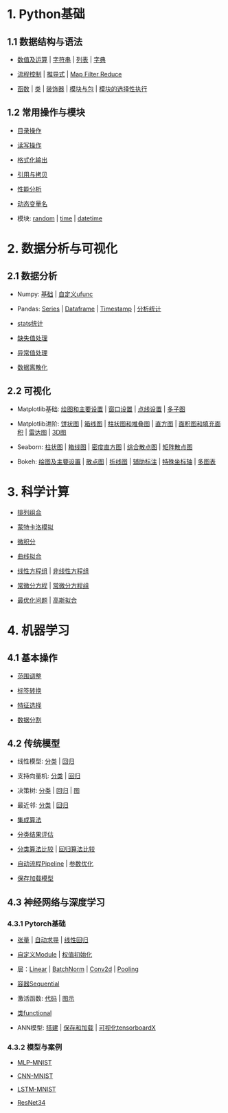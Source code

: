 # 1. Python基础
## 1.1 数据结构与语法
* [数值及运算](https://github.com/ZhouBinTGL/Code-Summary/blob/master/1.%20Python%E5%9F%BA%E7%A1%80/%E6%95%B0%E6%8D%AE%E7%BB%93%E6%9E%84%E4%B8%8E%E8%AF%AD%E6%B3%95/%E6%95%B0%E5%80%BC%E5%8F%8A%E8%BF%90%E7%AE%97.py) 
| [字符串](https://github.com/ZhouBinTGL/Code-Summary/blob/master/1.%20Python%E5%9F%BA%E7%A1%80/%E6%95%B0%E6%8D%AE%E7%BB%93%E6%9E%84%E4%B8%8E%E8%AF%AD%E6%B3%95/%E5%AD%97%E7%AC%A6%E4%B8%B2.py) 
| [列表](https://github.com/ZhouBinTGL/Code-Summary/blob/master/1.%20Python%E5%9F%BA%E7%A1%80/%E6%95%B0%E6%8D%AE%E7%BB%93%E6%9E%84%E4%B8%8E%E8%AF%AD%E6%B3%95/%E5%88%97%E8%A1%A8.py)
| [字典](https://github.com/ZhouBinTGL/Code-Summary/blob/master/1.%20Python%E5%9F%BA%E7%A1%80/%E6%95%B0%E6%8D%AE%E7%BB%93%E6%9E%84%E4%B8%8E%E8%AF%AD%E6%B3%95/%E5%AD%97%E5%85%B8.py)

* [流程控制](https://github.com/ZhouBinTGL/Code-Summary/blob/master/1.%20Python%E5%9F%BA%E7%A1%80/%E6%95%B0%E6%8D%AE%E7%BB%93%E6%9E%84%E4%B8%8E%E8%AF%AD%E6%B3%95/%E6%B5%81%E7%A8%8B%E6%8E%A7%E5%88%B6.py) | [推导式](https://github.com/ZhouBinTGL/Code-Summary/blob/master/1.%20Python%E5%9F%BA%E7%A1%80/%E6%95%B0%E6%8D%AE%E7%BB%93%E6%9E%84%E4%B8%8E%E8%AF%AD%E6%B3%95/%E6%8E%A8%E5%AF%BC%E5%BC%8F.py) | [Map Filter Reduce](https://github.com/ZhouBinTGL/Code-Summary/blob/master/1.%20Python%E5%9F%BA%E7%A1%80/%E6%95%B0%E6%8D%AE%E7%BB%93%E6%9E%84%E4%B8%8E%E8%AF%AD%E6%B3%95/Map%20Filter%20Reduce.py)

* [函数](https://github.com/ZhouBinTGL/Code-Summary/blob/master/1.%20Python%E5%9F%BA%E7%A1%80/%E6%95%B0%E6%8D%AE%E7%BB%93%E6%9E%84%E4%B8%8E%E8%AF%AD%E6%B3%95/%E5%87%BD%E6%95%B0.py)
| [类](https://github.com/ZhouBinTGL/Code-Summary/blob/master/1.%20Python%E5%9F%BA%E7%A1%80/%E6%95%B0%E6%8D%AE%E7%BB%93%E6%9E%84%E4%B8%8E%E8%AF%AD%E6%B3%95/%E7%B1%BB.py)
| [装饰器](https://github.com/ZhouBinTGL/Code-Summary/blob/master/1.%20Python%E5%9F%BA%E7%A1%80/%E6%95%B0%E6%8D%AE%E7%BB%93%E6%9E%84%E4%B8%8E%E8%AF%AD%E6%B3%95/%E8%A3%85%E9%A5%B0%E5%99%A8.py)
| [模块与包](https://github.com/ZhouBinTGL/Code-Summary/blob/master/1.%20Python%E5%9F%BA%E7%A1%80/%E6%95%B0%E6%8D%AE%E7%BB%93%E6%9E%84%E4%B8%8E%E8%AF%AD%E6%B3%95/%E6%A8%A1%E5%9D%97%E4%B8%8E%E5%8C%85.txt)
| [模块的选择性执行](https://github.com/ZhouBinTGL/Code-Summary/blob/master/1.%20Python%E5%9F%BA%E7%A1%80/%E6%95%B0%E6%8D%AE%E7%BB%93%E6%9E%84%E4%B8%8E%E8%AF%AD%E6%B3%95/%E6%A8%A1%E5%9D%97%E7%9A%84%E9%80%89%E6%8B%A9%E6%80%A7%E6%89%A7%E8%A1%8C.txt)

## 1.2 常用操作与模块

* [目录操作](https://github.com/ZhouBinTGL/Code-Summary/blob/master/1.%20Python%E5%9F%BA%E7%A1%80/%E5%B8%B8%E7%94%A8%E6%A8%A1%E5%9D%97%E4%B8%8E%E6%93%8D%E4%BD%9C/%E6%A8%A1%E5%9D%97os.py)

* [读写操作](https://github.com/ZhouBinTGL/Code-Summary/blob/master/1.%20Python%E5%9F%BA%E7%A1%80/%E5%B8%B8%E7%94%A8%E6%A8%A1%E5%9D%97%E4%B8%8E%E6%93%8D%E4%BD%9C/%E8%AF%BB%E5%86%99%E6%93%8D%E4%BD%9C.py)

* [格式化输出](https://github.com/ZhouBinTGL/Code-Summary/blob/master/1.%20Python%E5%9F%BA%E7%A1%80/%E5%B8%B8%E7%94%A8%E6%A8%A1%E5%9D%97%E4%B8%8E%E6%93%8D%E4%BD%9C/%E6%A0%BC%E5%BC%8F%E5%8C%96%E8%BE%93%E5%87%BA.py)

* [引用与拷贝](https://github.com/ZhouBinTGL/Code-Summary/blob/master/1.%20Python%E5%9F%BA%E7%A1%80/%E5%B8%B8%E7%94%A8%E6%A8%A1%E5%9D%97%E4%B8%8E%E6%93%8D%E4%BD%9C/%E5%BC%95%E7%94%A8%E4%B8%8E%E6%8B%B7%E8%B4%9D.py)

* [性能分析](https://github.com/ZhouBinTGL/Code-Summary/blob/master/1.%20Python%E5%9F%BA%E7%A1%80/%E5%B8%B8%E7%94%A8%E6%A8%A1%E5%9D%97%E4%B8%8E%E6%93%8D%E4%BD%9C/%E6%80%A7%E8%83%BD%E5%88%86%E6%9E%90.py)

* [动态变量名](https://github.com/ZhouBinTGL/Code-Summary/blob/master/1.%20Python%E5%9F%BA%E7%A1%80/%E5%B8%B8%E7%94%A8%E6%A8%A1%E5%9D%97%E4%B8%8E%E6%93%8D%E4%BD%9C/%E5%8A%A8%E6%80%81%E5%8F%98%E9%87%8F%E5%90%8D.py)

* 模块: [random](https://github.com/ZhouBinTGL/Code-Summary/blob/master/1.%20Python%E5%9F%BA%E7%A1%80/%E5%B8%B8%E7%94%A8%E6%A8%A1%E5%9D%97%E4%B8%8E%E6%93%8D%E4%BD%9C/%E6%A8%A1%E5%9D%97random.py)
| [time](https://github.com/ZhouBinTGL/Code-Summary/blob/master/1.%20Python%E5%9F%BA%E7%A1%80/%E5%B8%B8%E7%94%A8%E6%A8%A1%E5%9D%97%E4%B8%8E%E6%93%8D%E4%BD%9C/%E6%A8%A1%E5%9D%97time.py)
| [datetime](https://github.com/ZhouBinTGL/Code-Summary/blob/master/1.%20Python%E5%9F%BA%E7%A1%80/%E5%B8%B8%E7%94%A8%E6%A8%A1%E5%9D%97%E4%B8%8E%E6%93%8D%E4%BD%9C/%E6%A8%A1%E5%9D%97datetime.py)


# 2. 数据分析与可视化
## 2.1 数据分析
* Numpy: [基础](https://github.com/ZhouBinTGL/Code-Summary/blob/master/2.%20%E6%95%B0%E6%8D%AE%E5%88%86%E6%9E%90%E4%B8%8E%E5%8F%AF%E8%A7%86%E5%8C%96/%E6%95%B0%E6%8D%AE%E5%88%86%E6%9E%90/np%E5%9F%BA%E7%A1%80.py)
| [自定义ufunc](https://github.com/ZhouBinTGL/Code-Summary/blob/master/2.%20%E6%95%B0%E6%8D%AE%E5%88%86%E6%9E%90%E4%B8%8E%E5%8F%AF%E8%A7%86%E5%8C%96/%E6%95%B0%E6%8D%AE%E5%88%86%E6%9E%90/%E8%87%AA%E5%AE%9A%E4%B9%89ufunc.py)

* Pandas: [Series](https://github.com/ZhouBinTGL/Code-Summary/blob/master/2.%20%E6%95%B0%E6%8D%AE%E5%88%86%E6%9E%90%E4%B8%8E%E5%8F%AF%E8%A7%86%E5%8C%96/%E6%95%B0%E6%8D%AE%E5%88%86%E6%9E%90/pd-series.py)
| [Dataframe](https://github.com/ZhouBinTGL/Code-Summary/blob/master/2.%20%E6%95%B0%E6%8D%AE%E5%88%86%E6%9E%90%E4%B8%8E%E5%8F%AF%E8%A7%86%E5%8C%96/%E6%95%B0%E6%8D%AE%E5%88%86%E6%9E%90/pd-dataframe.py)
| [Timestamp](https://github.com/ZhouBinTGL/Code-Summary/blob/master/2.%20%E6%95%B0%E6%8D%AE%E5%88%86%E6%9E%90%E4%B8%8E%E5%8F%AF%E8%A7%86%E5%8C%96/%E6%95%B0%E6%8D%AE%E5%88%86%E6%9E%90/pd-timestamp.py)
| [分析统计](https://github.com/ZhouBinTGL/Code-Summary/blob/master/2.%20%E6%95%B0%E6%8D%AE%E5%88%86%E6%9E%90%E4%B8%8E%E5%8F%AF%E8%A7%86%E5%8C%96/%E6%95%B0%E6%8D%AE%E5%88%86%E6%9E%90/pd%E7%BB%9F%E8%AE%A1.py)

* [stats统计](https://github.com/ZhouBinTGL/Code-Summary/blob/master/2.%20%E6%95%B0%E6%8D%AE%E5%88%86%E6%9E%90%E4%B8%8E%E5%8F%AF%E8%A7%86%E5%8C%96/%E6%95%B0%E6%8D%AE%E5%88%86%E6%9E%90/st%E7%BB%9F%E8%AE%A1.py)

* [缺失值处理](https://github.com/ZhouBinTGL/Code-Summary/blob/master/2.%20%E6%95%B0%E6%8D%AE%E5%88%86%E6%9E%90%E4%B8%8E%E5%8F%AF%E8%A7%86%E5%8C%96/%E6%95%B0%E6%8D%AE%E5%88%86%E6%9E%90/%E7%BC%BA%E5%A4%B1%E5%80%BC%E5%A4%84%E7%90%86.py)

* [异常值处理](https://github.com/ZhouBinTGL/Code-Summary/blob/master/2.%20%E6%95%B0%E6%8D%AE%E5%88%86%E6%9E%90%E4%B8%8E%E5%8F%AF%E8%A7%86%E5%8C%96/%E6%95%B0%E6%8D%AE%E5%88%86%E6%9E%90/%E5%BC%82%E5%B8%B8%E5%80%BC%E5%A4%84%E7%90%86.py)

* [数据离散化](https://github.com/ZhouBinTGL/Code-Summary/blob/master/2.%20%E6%95%B0%E6%8D%AE%E5%88%86%E6%9E%90%E4%B8%8E%E5%8F%AF%E8%A7%86%E5%8C%96/%E6%95%B0%E6%8D%AE%E5%88%86%E6%9E%90/%E6%95%B0%E6%8D%AE%E7%A6%BB%E6%95%A3%E5%8C%96.py)

## 2.2 可视化
* Matplotlib基础: [绘图和主要设置](https://github.com/ZhouBinTGL/Code-Summary/blob/master/2.%20%E6%95%B0%E6%8D%AE%E5%88%86%E6%9E%90%E4%B8%8E%E5%8F%AF%E8%A7%86%E5%8C%96/%E5%8F%AF%E8%A7%86%E5%8C%96/mpl%E7%BB%98%E5%9B%BE%E5%92%8C%E4%B8%BB%E8%A6%81%E8%AE%BE%E7%BD%AE.py)
| [窗口设置](https://github.com/ZhouBinTGL/Code-Summary/blob/master/2.%20%E6%95%B0%E6%8D%AE%E5%88%86%E6%9E%90%E4%B8%8E%E5%8F%AF%E8%A7%86%E5%8C%96/%E5%8F%AF%E8%A7%86%E5%8C%96/mpl%E7%AA%97%E5%8F%A3%E8%AE%BE%E7%BD%AE.py)
| [点线设置](https://github.com/ZhouBinTGL/Code-Summary/blob/master/2.%20%E6%95%B0%E6%8D%AE%E5%88%86%E6%9E%90%E4%B8%8E%E5%8F%AF%E8%A7%86%E5%8C%96/%E5%8F%AF%E8%A7%86%E5%8C%96/mpl%E7%82%B9%E7%BA%BF%E6%A0%B7%E5%BC%8F.py)
| [多子图](https://github.com/ZhouBinTGL/Code-Summary/blob/master/2.%20%E6%95%B0%E6%8D%AE%E5%88%86%E6%9E%90%E4%B8%8E%E5%8F%AF%E8%A7%86%E5%8C%96/%E5%8F%AF%E8%A7%86%E5%8C%96/mpl%E5%A4%9A%E5%AD%90%E5%9B%BE.py)

* Matplotlib进阶: [饼状图](https://github.com/ZhouBinTGL/Code-Summary/blob/master/2.%20%E6%95%B0%E6%8D%AE%E5%88%86%E6%9E%90%E4%B8%8E%E5%8F%AF%E8%A7%86%E5%8C%96/%E5%8F%AF%E8%A7%86%E5%8C%96/mpl%E9%A5%BC%E7%8A%B6%E5%9B%BE.py)
| [箱线图](https://github.com/ZhouBinTGL/Code-Summary/blob/master/2.%20%E6%95%B0%E6%8D%AE%E5%88%86%E6%9E%90%E4%B8%8E%E5%8F%AF%E8%A7%86%E5%8C%96/%E5%8F%AF%E8%A7%86%E5%8C%96/mpl%E7%AE%B1%E7%BA%BF%E5%9B%BE.py)
| [柱状图和堆叠图](https://github.com/ZhouBinTGL/Code-Summary/blob/master/2.%20%E6%95%B0%E6%8D%AE%E5%88%86%E6%9E%90%E4%B8%8E%E5%8F%AF%E8%A7%86%E5%8C%96/%E5%8F%AF%E8%A7%86%E5%8C%96/mpl%E6%9F%B1%E7%8A%B6%E5%9B%BE%E5%92%8C%E5%A0%86%E5%8F%A0%E5%9B%BE.py)
| [直方图](https://github.com/ZhouBinTGL/Code-Summary/blob/master/2.%20%E6%95%B0%E6%8D%AE%E5%88%86%E6%9E%90%E4%B8%8E%E5%8F%AF%E8%A7%86%E5%8C%96/%E5%8F%AF%E8%A7%86%E5%8C%96/mpl%E7%9B%B4%E6%96%B9%E5%9B%BE.py)
| [面积图和填充面积](https://github.com/ZhouBinTGL/Code-Summary/blob/master/2.%20%E6%95%B0%E6%8D%AE%E5%88%86%E6%9E%90%E4%B8%8E%E5%8F%AF%E8%A7%86%E5%8C%96/%E5%8F%AF%E8%A7%86%E5%8C%96/mpl%E9%9D%A2%E7%A7%AF%E5%9B%BE%E5%92%8C%E5%A1%AB%E5%85%85%E9%9D%A2%E7%A7%AF.py)
| [雷达图](https://github.com/ZhouBinTGL/Code-Summary/blob/master/2.%20%E6%95%B0%E6%8D%AE%E5%88%86%E6%9E%90%E4%B8%8E%E5%8F%AF%E8%A7%86%E5%8C%96/%E5%8F%AF%E8%A7%86%E5%8C%96/mpl%E9%9B%B7%E8%BE%BE%E5%9B%BE.py)
| [3D图](https://github.com/ZhouBinTGL/Code-Summary/blob/master/2.%20%E6%95%B0%E6%8D%AE%E5%88%86%E6%9E%90%E4%B8%8E%E5%8F%AF%E8%A7%86%E5%8C%96/%E5%8F%AF%E8%A7%86%E5%8C%96/mpl%E7%BB%98%E5%88%B63D%E5%9B%BE.py)

* Seaborn: [柱状图](https://github.com/ZhouBinTGL/Code-Summary/blob/master/2.%20%E6%95%B0%E6%8D%AE%E5%88%86%E6%9E%90%E4%B8%8E%E5%8F%AF%E8%A7%86%E5%8C%96/%E5%8F%AF%E8%A7%86%E5%8C%96/sns%E6%9F%B1%E7%8A%B6%E5%9B%BE.py)
| [箱线图](https://github.com/ZhouBinTGL/Code-Summary/blob/master/2.%20%E6%95%B0%E6%8D%AE%E5%88%86%E6%9E%90%E4%B8%8E%E5%8F%AF%E8%A7%86%E5%8C%96/%E5%8F%AF%E8%A7%86%E5%8C%96/sns%E7%AE%B1%E7%BA%BF%E5%9B%BE.py)
| [密度直方图](https://github.com/ZhouBinTGL/Code-Summary/blob/master/2.%20%E6%95%B0%E6%8D%AE%E5%88%86%E6%9E%90%E4%B8%8E%E5%8F%AF%E8%A7%86%E5%8C%96/%E5%8F%AF%E8%A7%86%E5%8C%96/sns%E5%AF%86%E5%BA%A6%E7%9B%B4%E6%96%B9%E5%9B%BE.py)
| [综合散点图](https://github.com/ZhouBinTGL/Code-Summary/blob/master/2.%20%E6%95%B0%E6%8D%AE%E5%88%86%E6%9E%90%E4%B8%8E%E5%8F%AF%E8%A7%86%E5%8C%96/%E5%8F%AF%E8%A7%86%E5%8C%96/sns%E7%BB%BC%E5%90%88%E6%95%A3%E7%82%B9%E5%9B%BE.py)
| [矩阵散点图](https://github.com/ZhouBinTGL/Code-Summary/blob/master/2.%20%E6%95%B0%E6%8D%AE%E5%88%86%E6%9E%90%E4%B8%8E%E5%8F%AF%E8%A7%86%E5%8C%96/%E5%8F%AF%E8%A7%86%E5%8C%96/sns%E7%9F%A9%E9%98%B5%E6%95%A3%E7%82%B9%E5%9B%BE.py)

* Bokeh: [绘图及主要设置](https://github.com/ZhouBinTGL/Code-Summary/blob/master/2.%20%E6%95%B0%E6%8D%AE%E5%88%86%E6%9E%90%E4%B8%8E%E5%8F%AF%E8%A7%86%E5%8C%96/%E5%8F%AF%E8%A7%86%E5%8C%96/sns%E7%BB%98%E5%88%B6%E7%89%B9%E6%AE%8A%E5%9B%BE.py)
| [散点图](https://github.com/ZhouBinTGL/Code-Summary/blob/master/2.%20%E6%95%B0%E6%8D%AE%E5%88%86%E6%9E%90%E4%B8%8E%E5%8F%AF%E8%A7%86%E5%8C%96/%E5%8F%AF%E8%A7%86%E5%8C%96/bokeh%E6%95%A3%E7%82%B9%E5%9B%BE.py)
| [折线图](https://github.com/ZhouBinTGL/Code-Summary/blob/master/2.%20%E6%95%B0%E6%8D%AE%E5%88%86%E6%9E%90%E4%B8%8E%E5%8F%AF%E8%A7%86%E5%8C%96/%E5%8F%AF%E8%A7%86%E5%8C%96/bokeh%E6%8A%98%E7%BA%BF%E5%9B%BE.py)
| [辅助标注](https://github.com/ZhouBinTGL/Code-Summary/blob/master/2.%20%E6%95%B0%E6%8D%AE%E5%88%86%E6%9E%90%E4%B8%8E%E5%8F%AF%E8%A7%86%E5%8C%96/%E5%8F%AF%E8%A7%86%E5%8C%96/bokeh%E8%BE%85%E5%8A%A9%E6%A0%87%E6%B3%A8.py)
| [特殊坐标轴](https://github.com/ZhouBinTGL/Code-Summary/blob/master/2.%20%E6%95%B0%E6%8D%AE%E5%88%86%E6%9E%90%E4%B8%8E%E5%8F%AF%E8%A7%86%E5%8C%96/%E5%8F%AF%E8%A7%86%E5%8C%96/bokeh%E7%89%B9%E6%AE%8A%E5%9D%90%E6%A0%87%E8%BD%B4.py)
| [多图表](https://github.com/ZhouBinTGL/Code-Summary/blob/master/2.%20%E6%95%B0%E6%8D%AE%E5%88%86%E6%9E%90%E4%B8%8E%E5%8F%AF%E8%A7%86%E5%8C%96/%E5%8F%AF%E8%A7%86%E5%8C%96/bokeh%E5%A4%9A%E5%9B%BE%E8%A1%A8.py)


# 3. 科学计算

* [排列组合](https://github.com/ZhouBinTGL/Code-Summary/blob/master/3.%20%E7%A7%91%E5%AD%A6%E8%AE%A1%E7%AE%97/%E6%8E%92%E5%88%97%E7%BB%84%E5%90%88.py)

* [蒙特卡洛模拟](https://github.com/ZhouBinTGL/Code-Summary/blob/master/3.%20%E7%A7%91%E5%AD%A6%E8%AE%A1%E7%AE%97/%E8%92%99%E7%89%B9%E5%8D%A1%E6%B4%9B%E6%A8%A1%E6%8B%9F.py)

* [微积分](https://github.com/ZhouBinTGL/Code-Summary/blob/master/3.%20%E7%A7%91%E5%AD%A6%E8%AE%A1%E7%AE%97/%E5%BE%AE%E7%A7%AF%E5%88%86.py)

* [曲线拟合](https://github.com/ZhouBinTGL/Code-Summary/blob/master/3.%20%E7%A7%91%E5%AD%A6%E8%AE%A1%E7%AE%97/%E6%9B%B2%E7%BA%BF%E6%8B%9F%E5%90%88.py)

* [线性方程组](https://github.com/ZhouBinTGL/Code-Summary/blob/master/3.%20%E7%A7%91%E5%AD%A6%E8%AE%A1%E7%AE%97/%E7%BA%BF%E6%80%A7%E6%96%B9%E7%A8%8B%E7%BB%84.py)
| [非线性方程组](https://github.com/ZhouBinTGL/Code-Summary/blob/master/3.%20%E7%A7%91%E5%AD%A6%E8%AE%A1%E7%AE%97/%E9%9D%9E%E7%BA%BF%E6%80%A7%E6%96%B9%E7%A8%8B%E7%BB%84.py)

* [常微分方程](https://github.com/ZhouBinTGL/Code-Summary/blob/master/3.%20%E7%A7%91%E5%AD%A6%E8%AE%A1%E7%AE%97/%E5%B8%B8%E5%BE%AE%E5%88%86%E6%96%B9%E7%A8%8B.py)
| [常微分方程组](https://github.com/ZhouBinTGL/Code-Summary/blob/master/3.%20%E7%A7%91%E5%AD%A6%E8%AE%A1%E7%AE%97/%E5%B8%B8%E5%BE%AE%E5%88%86%E6%96%B9%E7%A8%8B%E7%BB%84.py)

* [最优化问题](https://github.com/ZhouBinTGL/Code-Summary/blob/master/3.%20%E7%A7%91%E5%AD%A6%E8%AE%A1%E7%AE%97/%E6%9C%80%E4%BC%98%E5%8C%96%E9%97%AE%E9%A2%98.py)
| [高斯拟合](https://github.com/ZhouBinTGL/Code-Summary/blob/master/3.%20%E7%A7%91%E5%AD%A6%E8%AE%A1%E7%AE%97/%E9%AB%98%E6%96%AF%E6%8B%9F%E5%90%88.py)


# 4. 机器学习
## 4.1 基本操作

* [范围调整](https://github.com/ZhouBinTGL/Code-Summary/blob/master/4.%20%E6%9C%BA%E5%99%A8%E5%AD%A6%E4%B9%A0/%E5%9F%BA%E6%9C%AC%E6%93%8D%E4%BD%9C/%E6%95%B0%E6%8D%AE%E8%B0%83%E6%95%B4.py)

* [标签转换](https://github.com/ZhouBinTGL/Code-Summary/blob/master/4.%20%E6%9C%BA%E5%99%A8%E5%AD%A6%E4%B9%A0/%E5%9F%BA%E6%9C%AC%E6%93%8D%E4%BD%9C/%E6%A0%87%E7%AD%BE%E8%BD%AC%E6%8D%A2.py)

* [特征选择](https://github.com/ZhouBinTGL/Code-Summary/blob/master/4.%20%E6%9C%BA%E5%99%A8%E5%AD%A6%E4%B9%A0/%E5%9F%BA%E6%9C%AC%E6%93%8D%E4%BD%9C/%E7%89%B9%E5%BE%81%E9%80%89%E6%8B%A9.py)

* [数据分割](https://github.com/ZhouBinTGL/Code-Summary/blob/master/4.%20%E6%9C%BA%E5%99%A8%E5%AD%A6%E4%B9%A0/%E5%9F%BA%E6%9C%AC%E6%93%8D%E4%BD%9C/%E6%95%B0%E6%8D%AE%E5%88%86%E5%89%B2.py)

## 4.2 传统模型
* 线性模型: [分类](https://github.com/ZhouBinTGL/Code-Summary/blob/master/4.%20%E6%9C%BA%E5%99%A8%E5%AD%A6%E4%B9%A0/%E4%BC%A0%E7%BB%9F%E6%A8%A1%E5%9E%8B/%E7%BA%BF%E6%80%A7%E6%A8%A1%E5%9E%8B-%E5%88%86%E7%B1%BB.py)
| [回归](https://github.com/ZhouBinTGL/Code-Summary/blob/master/4.%20%E6%9C%BA%E5%99%A8%E5%AD%A6%E4%B9%A0/%E4%BC%A0%E7%BB%9F%E6%A8%A1%E5%9E%8B/%E7%BA%BF%E6%80%A7%E6%A8%A1%E5%9E%8B-%E5%9B%9E%E5%BD%92.py)

* 支持向量机: [分类](https://github.com/ZhouBinTGL/Code-Summary/blob/master/4.%20%E6%9C%BA%E5%99%A8%E5%AD%A6%E4%B9%A0/%E4%BC%A0%E7%BB%9F%E6%A8%A1%E5%9E%8B/SVM%E5%88%86%E7%B1%BB.py)
| [回归](https://github.com/ZhouBinTGL/Code-Summary/blob/master/4.%20%E6%9C%BA%E5%99%A8%E5%AD%A6%E4%B9%A0/%E4%BC%A0%E7%BB%9F%E6%A8%A1%E5%9E%8B/SVM%E5%9B%9E%E5%BD%92.py)

* 决策树: [分类](https://github.com/ZhouBinTGL/Code-Summary/blob/master/4.%20%E6%9C%BA%E5%99%A8%E5%AD%A6%E4%B9%A0/%E4%BC%A0%E7%BB%9F%E6%A8%A1%E5%9E%8B/DT%E5%88%86%E7%B1%BB.py)
| [回归](https://github.com/ZhouBinTGL/Code-Summary/blob/master/4.%20%E6%9C%BA%E5%99%A8%E5%AD%A6%E4%B9%A0/%E4%BC%A0%E7%BB%9F%E6%A8%A1%E5%9E%8B/DT%E5%9B%9E%E5%BD%92.py)
| [图](https://github.com/ZhouBinTGL/Code-Summary/blob/master/4.%20%E6%9C%BA%E5%99%A8%E5%AD%A6%E4%B9%A0/%E4%BC%A0%E7%BB%9F%E6%A8%A1%E5%9E%8B/DT%E5%9B%BE.py)

* 最近邻: [分类](https://github.com/ZhouBinTGL/Code-Summary/blob/master/4.%20%E6%9C%BA%E5%99%A8%E5%AD%A6%E4%B9%A0/%E4%BC%A0%E7%BB%9F%E6%A8%A1%E5%9E%8B/KNN%E5%88%86%E7%B1%BB.py)
| [回归](https://github.com/ZhouBinTGL/Code-Summary/blob/master/4.%20%E6%9C%BA%E5%99%A8%E5%AD%A6%E4%B9%A0/%E4%BC%A0%E7%BB%9F%E6%A8%A1%E5%9E%8B/KNN%E5%9B%9E%E5%BD%92.py)

* [集成算法](https://github.com/ZhouBinTGL/Code-Summary/blob/master/4.%20%E6%9C%BA%E5%99%A8%E5%AD%A6%E4%B9%A0/%E4%BC%A0%E7%BB%9F%E6%A8%A1%E5%9E%8B/%E9%9B%86%E6%88%90%E7%AE%97%E6%B3%95.py)

* [分类结果评估](https://github.com/ZhouBinTGL/Code-Summary/blob/master/4.%20机器学习/传统模型/分类结果评估.py)

* [分类算法比较](https://github.com/ZhouBinTGL/Code-Summary/blob/master/4.%20%E6%9C%BA%E5%99%A8%E5%AD%A6%E4%B9%A0/%E4%BC%A0%E7%BB%9F%E6%A8%A1%E5%9E%8B/%E5%88%86%E7%B1%BB%E7%AE%97%E6%B3%95%E6%AF%94%E8%BE%83.py)
| [回归算法比较](https://github.com/ZhouBinTGL/Code-Summary/blob/master/4.%20%E6%9C%BA%E5%99%A8%E5%AD%A6%E4%B9%A0/%E4%BC%A0%E7%BB%9F%E6%A8%A1%E5%9E%8B/%E5%9B%9E%E5%BD%92%E7%AE%97%E6%B3%95%E6%AF%94%E8%BE%83.py)

* [自动流程Pipeline](https://github.com/ZhouBinTGL/Code-Summary/blob/master/4.%20%E6%9C%BA%E5%99%A8%E5%AD%A6%E4%B9%A0/%E4%BC%A0%E7%BB%9F%E6%A8%A1%E5%9E%8B/%E8%87%AA%E5%8A%A8%E6%B5%81%E7%A8%8BPipeline.py)
| [参数优化](https://github.com/ZhouBinTGL/Code-Summary/blob/master/4.%20%E6%9C%BA%E5%99%A8%E5%AD%A6%E4%B9%A0/%E4%BC%A0%E7%BB%9F%E6%A8%A1%E5%9E%8B/%E5%8F%82%E6%95%B0%E4%BC%98%E5%8C%96.py)

* [保存加载模型](https://github.com/ZhouBinTGL/Code-Summary/blob/master/4.%20%E6%9C%BA%E5%99%A8%E5%AD%A6%E4%B9%A0/%E4%BC%A0%E7%BB%9F%E6%A8%A1%E5%9E%8B/%E4%BF%9D%E5%AD%98%E5%8A%A0%E8%BD%BD%E6%A8%A1%E5%9E%8B.py)

## 4.3 神经网络与深度学习
### 4.3.1 Pytorch基础
* [张量](https://github.com/ZhouBinTGL/Code-Summary/blob/master/4.%20%E6%9C%BA%E5%99%A8%E5%AD%A6%E4%B9%A0/%E7%A5%9E%E7%BB%8F%E7%BD%91%E7%BB%9C%E4%B8%8E%E6%B7%B1%E5%BA%A6%E5%AD%A6%E4%B9%A0/%E5%BC%A0%E9%87%8F.py)
| [自动求导](https://github.com/ZhouBinTGL/Code-Summary/blob/master/4.%20%E6%9C%BA%E5%99%A8%E5%AD%A6%E4%B9%A0/%E7%A5%9E%E7%BB%8F%E7%BD%91%E7%BB%9C%E4%B8%8E%E6%B7%B1%E5%BA%A6%E5%AD%A6%E4%B9%A0/%E8%87%AA%E5%8A%A8%E6%B1%82%E5%AF%BC.py)
| [线性回归](https://github.com/ZhouBinTGL/Code-Summary/blob/master/4.%20%E6%9C%BA%E5%99%A8%E5%AD%A6%E4%B9%A0/%E7%A5%9E%E7%BB%8F%E7%BD%91%E7%BB%9C%E4%B8%8E%E6%B7%B1%E5%BA%A6%E5%AD%A6%E4%B9%A0/%E7%BA%BF%E6%80%A7%E5%9B%9E%E5%BD%92.py)

* [自定义Module](https://github.com/ZhouBinTGL/Code-Summary/blob/master/4.%20%E6%9C%BA%E5%99%A8%E5%AD%A6%E4%B9%A0/%E7%A5%9E%E7%BB%8F%E7%BD%91%E7%BB%9C%E4%B8%8E%E6%B7%B1%E5%BA%A6%E5%AD%A6%E4%B9%A0/%E8%87%AA%E5%AE%9A%E4%B9%89Module.py)
| [权值初始化](https://github.com/ZhouBinTGL/Code-Summary/blob/master/4.%20%E6%9C%BA%E5%99%A8%E5%AD%A6%E4%B9%A0/%E7%A5%9E%E7%BB%8F%E7%BD%91%E7%BB%9C%E4%B8%8E%E6%B7%B1%E5%BA%A6%E5%AD%A6%E4%B9%A0/%E6%9D%83%E5%80%BC%E5%88%9D%E5%A7%8B%E5%8C%96.py)

* 层：[Linear](https://github.com/ZhouBinTGL/Code-Summary/blob/master/4.%20%E6%9C%BA%E5%99%A8%E5%AD%A6%E4%B9%A0/%E7%A5%9E%E7%BB%8F%E7%BD%91%E7%BB%9C%E4%B8%8E%E6%B7%B1%E5%BA%A6%E5%AD%A6%E4%B9%A0/%E5%B1%82Linear.py)
| [BatchNorm](https://github.com/ZhouBinTGL/Code-Summary/blob/master/4.%20%E6%9C%BA%E5%99%A8%E5%AD%A6%E4%B9%A0/%E7%A5%9E%E7%BB%8F%E7%BD%91%E7%BB%9C%E4%B8%8E%E6%B7%B1%E5%BA%A6%E5%AD%A6%E4%B9%A0/%E5%B1%82BatchNorm.py)
| [Conv2d](https://github.com/ZhouBinTGL/Code-Summary/blob/master/4.%20%E6%9C%BA%E5%99%A8%E5%AD%A6%E4%B9%A0/%E7%A5%9E%E7%BB%8F%E7%BD%91%E7%BB%9C%E4%B8%8E%E6%B7%B1%E5%BA%A6%E5%AD%A6%E4%B9%A0/%E5%B1%82Conv2d.py)
| [Pooling](https://github.com/ZhouBinTGL/Code-Summary/blob/master/4.%20%E6%9C%BA%E5%99%A8%E5%AD%A6%E4%B9%A0/%E7%A5%9E%E7%BB%8F%E7%BD%91%E7%BB%9C%E4%B8%8E%E6%B7%B1%E5%BA%A6%E5%AD%A6%E4%B9%A0/%E5%B1%82Pooling.py)

* [容器Sequential](https://github.com/ZhouBinTGL/Code-Summary/blob/master/4.%20%E6%9C%BA%E5%99%A8%E5%AD%A6%E4%B9%A0/%E7%A5%9E%E7%BB%8F%E7%BD%91%E7%BB%9C%E4%B8%8E%E6%B7%B1%E5%BA%A6%E5%AD%A6%E4%B9%A0/%E5%AE%B9%E5%99%A8Sequential.py)

* 激活函数: [代码](https://github.com/ZhouBinTGL/Code-Summary/blob/master/4.%20%E6%9C%BA%E5%99%A8%E5%AD%A6%E4%B9%A0/%E7%A5%9E%E7%BB%8F%E7%BD%91%E7%BB%9C%E4%B8%8E%E6%B7%B1%E5%BA%A6%E5%AD%A6%E4%B9%A0/%E9%9D%9E%E7%BA%BF%E6%80%A7%E6%BF%80%E6%B4%BB%E5%87%BD%E6%95%B0.py)
| [图示](https://github.com/ZhouBinTGL/Code-Summary/blob/master/4.%20%E6%9C%BA%E5%99%A8%E5%AD%A6%E4%B9%A0/%E7%A5%9E%E7%BB%8F%E7%BD%91%E7%BB%9C%E4%B8%8E%E6%B7%B1%E5%BA%A6%E5%AD%A6%E4%B9%A0/%E6%BF%80%E6%B4%BB%E5%87%BD%E6%95%B0%E5%9B%BE%E7%A4%BA.png)

* [类functional](https://github.com/ZhouBinTGL/Code-Summary/blob/master/4.%20%E6%9C%BA%E5%99%A8%E5%AD%A6%E4%B9%A0/%E7%A5%9E%E7%BB%8F%E7%BD%91%E7%BB%9C%E4%B8%8E%E6%B7%B1%E5%BA%A6%E5%AD%A6%E4%B9%A0/%E7%B1%BBfunctional.py)

* ANN模型: [搭建](https://github.com/ZhouBinTGL/Code-Summary/blob/master/4.%20%E6%9C%BA%E5%99%A8%E5%AD%A6%E4%B9%A0/%E7%A5%9E%E7%BB%8F%E7%BD%91%E7%BB%9C%E4%B8%8E%E6%B7%B1%E5%BA%A6%E5%AD%A6%E4%B9%A0/%E6%90%AD%E5%BB%BAANN.py)
| [保存和加载](https://github.com/ZhouBinTGL/Code-Summary/blob/master/4.%20%E6%9C%BA%E5%99%A8%E5%AD%A6%E4%B9%A0/%E7%A5%9E%E7%BB%8F%E7%BD%91%E7%BB%9C%E4%B8%8E%E6%B7%B1%E5%BA%A6%E5%AD%A6%E4%B9%A0/%E4%BF%9D%E5%AD%98%E4%B8%8E%E5%8A%A0%E8%BD%BD%E6%A8%A1%E5%9E%8B.py)
| [可视化tensorboardX](https://github.com/ZhouBinTGL/Code-Summary/blob/master/4.%20%E6%9C%BA%E5%99%A8%E5%AD%A6%E4%B9%A0/%E7%A5%9E%E7%BB%8F%E7%BD%91%E7%BB%9C%E4%B8%8E%E6%B7%B1%E5%BA%A6%E5%AD%A6%E4%B9%A0/%E5%8F%AF%E8%A7%86%E5%8C%96tensorboardX.py)

### 4.3.2 模型与案例
* [MLP-MNIST](https://github.com/ZhouBinTGL/Code-Summary/blob/master/4.%20%E6%9C%BA%E5%99%A8%E5%AD%A6%E4%B9%A0/%E7%A5%9E%E7%BB%8F%E7%BD%91%E7%BB%9C%E4%B8%8E%E6%B7%B1%E5%BA%A6%E5%AD%A6%E4%B9%A0/MLP%E6%89%8B%E5%86%99%E6%95%B0%E5%AD%97.py)

* [CNN-MNIST](https://github.com/ZhouBinTGL/Code-Summary/blob/master/4.%20%E6%9C%BA%E5%99%A8%E5%AD%A6%E4%B9%A0/%E7%A5%9E%E7%BB%8F%E7%BD%91%E7%BB%9C%E4%B8%8E%E6%B7%B1%E5%BA%A6%E5%AD%A6%E4%B9%A0/CNN%E6%89%8B%E5%86%99%E6%95%B0%E5%AD%97.py)

* [LSTM-MNIST](https://github.com/ZhouBinTGL/Code-Summary/blob/master/4.%20%E6%9C%BA%E5%99%A8%E5%AD%A6%E4%B9%A0/%E7%A5%9E%E7%BB%8F%E7%BD%91%E7%BB%9C%E4%B8%8E%E6%B7%B1%E5%BA%A6%E5%AD%A6%E4%B9%A0/LSTM%E6%89%8B%E5%86%99%E6%95%B0%E5%AD%97.py)

* [ResNet34](https://github.com/ZhouBinTGL/Code-Summary/blob/master/4.%20%E6%9C%BA%E5%99%A8%E5%AD%A6%E4%B9%A0/%E7%A5%9E%E7%BB%8F%E7%BD%91%E7%BB%9C%E4%B8%8E%E6%B7%B1%E5%BA%A6%E5%AD%A6%E4%B9%A0/%E6%A8%A1%E5%9E%8BResNet34.py)
